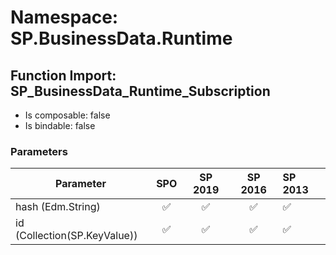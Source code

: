 # Namespace: SP.BusinessData.Runtime

## Function Import: SP_BusinessData_Runtime_Subscription

- Is composable: false
- Is bindable: false

### Parameters

Parameter | SPO | SP 2019 | SP 2016 | SP 2013
----------|:---:|:-------:|:-------:|:-------
hash (Edm.String) | ✅ | ✅ | ✅ | ✅
id (Collection(SP.KeyValue)) | ✅ | ✅ | ✅ | ✅